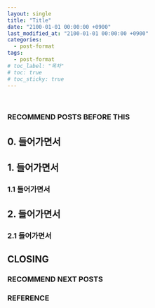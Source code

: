 ```yaml
---
layout: single
title: "Title"
date: "2100-01-01 00:00:00 +0900"
last_modified_at: "2100-01-01 00:00:00 +0900"
categories:
  - post-format
tags:
  - post-format
# toc_label: "목차"
# toc: true
# toc_sticky: true
---
```


<br/>

### RECOMMEND POSTS BEFORE THIS

## 0. 들어가면서

## 1. 들어가면서

### 1.1 들어가면서

## 2. 들어가면서

### 2.1 들어가면서

## CLOSING

### RECOMMEND NEXT POSTS

### REFERENCE
